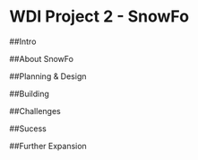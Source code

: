 # WDI Project 2 - SnowFo

##Intro

##About SnowFo

##Planning & Design

##Building

##Challenges

##Sucess

##Further Expansion